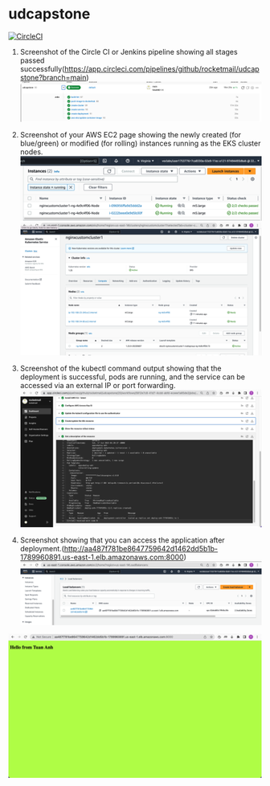 # udcapstone
[![CircleCI](https://dl.circleci.com/status-badge/img/gh/rocketmail/udcapstone/tree/main.svg?style=svg)](https://dl.circleci.com/status-badge/redirect/gh/rocketmail/udcapstone/tree/main)

1. Screenshot of the Circle CI or Jenkins pipeline showing all stages passed successfully(https://app.circleci.com/pipelines/github/rocketmail/udcapstone?branch=main)
![CircleCI passsed](image.png)

2. Screenshot of your AWS EC2 page showing the newly created (for blue/green) or modified (for rolling) instances running as the EKS cluster nodes.
![EC2](image-1.png)
![Cluster](image-2.png)

3. Screenshot of the kubectl command output showing that the deployment is successful, pods are running, and the service can be accessed via an external IP or port forwarding.
![Rolling evidence](image-3.png)

4. Screenshot showing that you can access the application after deployment.(http://aa487f781be8647759642d1462dd5b1b-1789960891.us-east-1.elb.amazonaws.com:8000)
![LB](image-5.png)

![Screen](image-4.png)